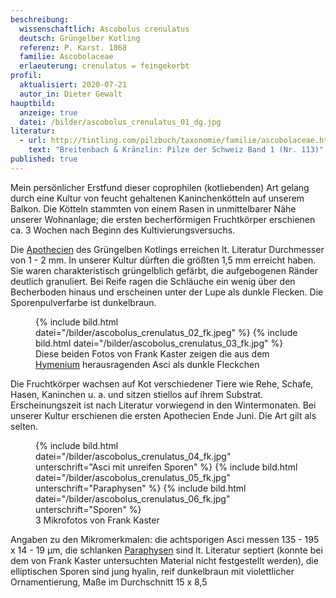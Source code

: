 ```yaml
---
beschreibung:
  wissenschaftlich: Ascobolus crenulatus
  deutsch: Grüngelber Kotling
  referenz: P. Karst. 1868
  familie: Ascobolaceae
  erlaeuterung: crenulatus = feingekerbt
profil:
  aktualisiert: 2020-07-21
  autor_in: Dieter Gewalt
hauptbild:
  anzeige: true
  datei: /bilder/ascobolus_crenulatus_01_dg.jpg
literatur:
  - url: http://tintling.com/pilzbuch/taxonomie/familie/ascobolaceae.html
    text: "Breitenbach & Kränzlin: Pilze der Schweiz Band 1 (Nr. 113)"
published: true
---
```

Mein persönlicher Erstfund dieser coprophilen (kotliebenden) Art gelang durch eine Kultur von feucht gehaltenen Kaninchenkötteln auf unserem Balkon. Die Kötteln stammten von einem Rasen in unmittelbarer Nähe unserer Wohnanlage; die ersten becherförmigen Fruchtkörper erschienen ca. 3 Wochen nach Beginn des Kultivierungsversuchs.

Die [Apothecien](Apothecien "Glossar") des Grüngelben Kotlings erreichen lt. Literatur Durchmesser von 1 - 2 mm. In unserer Kultur dürften die größten 1,5 mm erreicht haben. Sie waren charakteristisch grüngelblich gefärbt, die aufgebogenen Ränder deutlich granuliert. Bei Reife ragen die Schläuche ein wenig über den Becherboden hinaus und erscheinen unter der Lupe als dunkle Flecken. Die Sporenpulverfarbe ist dunkelbraun.

<div class="figure">
  <figure class="standard">
    <div class="bilder">
      {% include bild.html datei="/bilder/ascobolus_crenulatus_02_fk.jpeg" %}
      {% include bild.html datei="/bilder/ascobolus_crenulatus_03_fk.jpg" %}
    </div>
    <figcaption>Diese beiden Fotos von Frank Kaster zeigen die aus dem <a href="Hymenium" title="Glossar">Hymenium</a> herausragenden Asci als dunkle Fleckchen</figcaption>
  </figure>
</div>

Die Fruchtkörper wachsen auf Kot verschiedener Tiere wie Rehe, Schafe, Hasen, Kaninchen u. a. und sitzen stiellos auf ihrem Substrat. Erscheinungszeit ist nach Literatur vorwiegend in den Wintermonaten. Bei unserer Kultur erschienen die ersten Apothecien Ende Juni. Die Art gilt als selten.

<div class="figure">
  <figure class="klein">
    <div class="bilder">
      {% include bild.html datei="/bilder/ascobolus_crenulatus_04_fk.jpg" unterschrift="Asci mit unreifen Sporen" %}
      {% include bild.html datei="/bilder/ascobolus_crenulatus_05_fk.jpg" unterschrift="Paraphysen" %}
      {% include bild.html datei="/bilder/ascobolus_crenulatus_06_fk.jpg" unterschrift="Sporen" %}
    </div>
    <figcaption>3 Mikrofotos von Frank Kaster</figcaption>
  </figure>
</div>

Angaben zu den Mikromerkmalen: die achtsporigen Asci messen 135 - 195 x 14 - 19 µm, die schlanken [Paraphysen](Paraphyse "Glossar") sind lt. Literatur septiert (konnte bei dem von Frank Kaster untersuchten Material nicht festgestellt werden), die elliptischen Sporen sind jung hyalin, reif dunkelbraun mit violettlicher Ornamentierung, Maße im Durchschnitt 15 x 8,5
